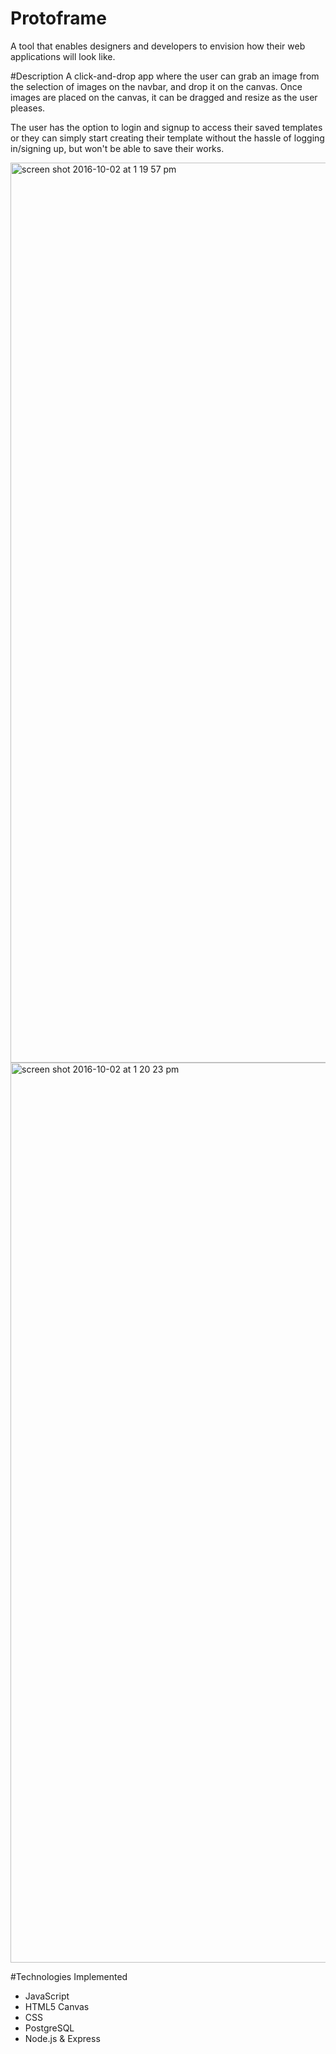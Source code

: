 # Protoframe
A tool that enables designers and developers to envision how their web applications will look like.

#Description
A click-and-drop app where the user can grab an image from the selection of images on the navbar, and drop it on the canvas. Once images are placed on the canvas, it can be dragged and resize as the user pleases.

The user has the option to login and signup to access their saved templates or they can simply start creating their template without the hassle of logging in/signing up, but won't be able to save their works.

<img width="1440" alt="screen shot 2016-10-02 at 1 19 57 pm" src="https://cloud.githubusercontent.com/assets/16325330/19023517/9ecc986e-88a4-11e6-92c8-09fee04d4dc5.png">


<img width="1440" alt="screen shot 2016-10-02 at 1 20 23 pm" src="https://cloud.githubusercontent.com/assets/16325330/19023542/7d6e0422-88a5-11e6-9f9a-551719bc6721.png">

#Technologies Implemented
* JavaScript
* HTML5 Canvas
* CSS
* PostgreSQL
* Node.js & Express
